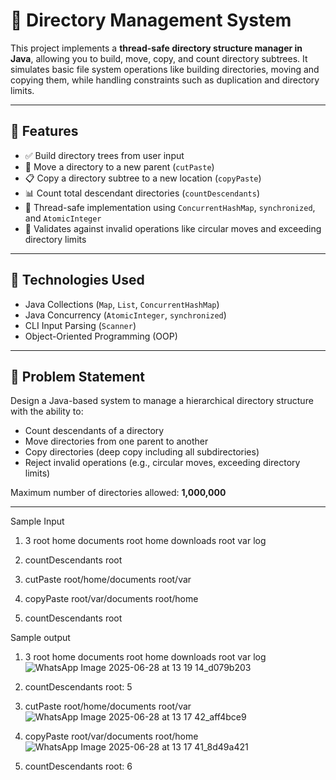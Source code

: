 # 📁 Directory Management System

This project implements a **thread-safe directory structure manager in Java**, allowing you to build, move, copy, and count directory subtrees. It simulates basic file system operations like building directories, moving and copying them, while handling constraints such as duplication and directory limits.

---

## 🚀 Features

- ✅ Build directory trees from user input
- 🔁 Move a directory to a new parent (`cutPaste`)
- 📋 Copy a directory subtree to a new location (`copyPaste`)
- 📊 Count total descendant directories (`countDescendants`)
- 🔐 Thread-safe implementation using `ConcurrentHashMap`, `synchronized`, and `AtomicInteger`
- 🚫 Validates against invalid operations like circular moves and exceeding directory limits

---

## 🧱 Technologies Used

- Java Collections (`Map`, `List`, `ConcurrentHashMap`)
- Java Concurrency (`AtomicInteger`, `synchronized`)
- CLI Input Parsing (`Scanner`)
- Object-Oriented Programming (OOP)

---

## 📌 Problem Statement

Design a Java-based system to manage a hierarchical directory structure with the ability to:
- Count descendants of a directory
- Move directories from one parent to another
- Copy directories (deep copy including all subdirectories)
- Reject invalid operations (e.g., circular moves, exceeding directory limits)

Maximum number of directories allowed: **1,000,000**

---
Sample Input
1) 3
   root home documents
   root home downloads
   root var log
   
2) countDescendants root
3) cutPaste root/home/documents   root/var
4) copyPaste root/var/documents   root/home
5) countDescendants root

Sample output

1)  3
    root home documents
    root home downloads
    root var log ![WhatsApp Image 2025-06-28 at 13 19 14_d079b203](https://github.com/user-attachments/assets/3b8adf70-ad3a-40fb-9af0-67ea7e289a2a)

2)  countDescendants root: 5
3)  cutPaste root/home/documents   root/var ![WhatsApp Image 2025-06-28 at 13 17 42_aff4bce9](https://github.com/user-attachments/assets/d96af4ea-15fd-4b5a-ab1c-8f921923e76f)

4)  copyPaste root/var/documents   root/home ![WhatsApp Image 2025-06-28 at 13 17 41_8d49a421](https://github.com/user-attachments/assets/cd0404f3-9677-4d16-bbef-6035abd47459)

5)  countDescendants root: 6

